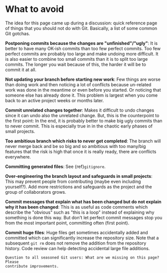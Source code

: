 # What to avoid

The idea for this page came up during a discussion: quick reference page of
things that you should not do with Git. Basically, a list of some common Git
gotchas.

**Postponing commits because the changes are "unfinished"/"ugly"**: It is
better to have many OK-ish commits than too few perfect commits.  Too few
perfect commits are probably too large and make undoing more difficult.  It is
also easier to combine too small commits than it is to split too large commits.
The longer you wait because of this, the harder it will be to
commit it at all.

**Not updating your branch before starting new work**: Few things are worse
than doing work and then noticing a lot of conflicts because
un-related work was done in the meantime or even before you started.  Or noticing that someone
else has already done it.  This problem is largest when you come back
to an active project weeks or months later.

**Commit unrelated changes together**: Makes it difficult to undo changes since
it can undo also the unrelated change.
But, this is the counterpoint to the first point: In the end, it is probably better to make big
ugly commits than to never commit.  This is especially true in in the chaotic early
phases of small projects.

**Too ambitious branch which risks to never get completed**: The branch will
never merge back and be so big and so ambitious with too many/big features that
the risk is high that once it is really ready, there are conflicts everywhere.

**Committing generated files**: See {ref}`gitignore`.

**Over-engineering the branch layout and safeguards in small projects**: This
may prevent people from contributing (maybe even including yourself?). Add more restrictions and safeguards as
the project and the group of collaborators grows.

**Commit messages that explain what has been changed but do not explain why it has been
changed**: This is as useful as code comments which describe the "obvious" such
as "this is a loop" instead of explaining why something is done this way.
But don't let perfect commit messages stop you from the most important point, committing often (first point).

**Commit huge files**: Huge files get sometimes accidentally added and
committed which can significantly increase the repository size. Note that a
subsequent `git rm` does not remove the addition from the repository history.
Code review can help detecting accidental large file additions.

```{discussion}
Question to all seasoned Git users: What are we missing on this page? Please
contribute improvements.
```
